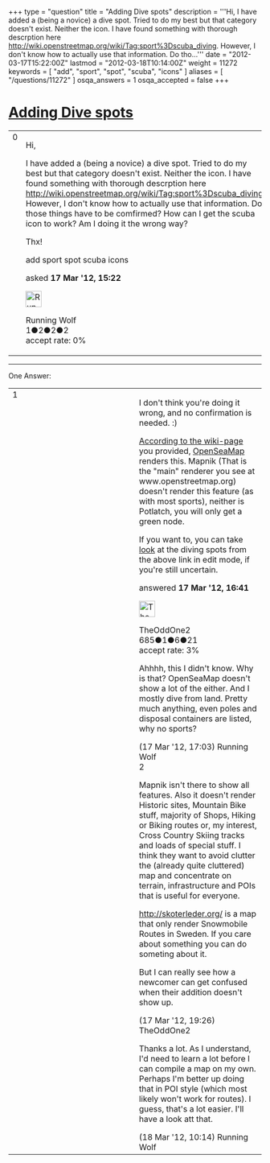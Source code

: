 +++
type = "question"
title = "Adding Dive spots"
description = '''Hi, I have added a (being a novice) a dive spot. Tried to do my best but that category doesn&#x27;t exist. Neither the icon. I have found something with thorough descrption here http://wiki.openstreetmap.org/wiki/Tag:sport%3Dscuba_diving. However, I don&#x27;t know how to actually use that information. Do tho...'''
date = "2012-03-17T15:22:00Z"
lastmod = "2012-03-18T10:14:00Z"
weight = 11272
keywords = [ "add", "sport", "spot", "scuba", "icons" ]
aliases = [ "/questions/11272" ]
osqa_answers = 1
osqa_accepted = false
+++

<div class="headNormal">

# [Adding Dive spots](/questions/11272/adding-dive-spots)

</div>

<div id="main-body">

<div id="askform">

<table id="question-table" style="width:100%;">
<colgroup>
<col style="width: 50%" />
<col style="width: 50%" />
</colgroup>
<tbody>
<tr>
<td style="width: 30px; vertical-align: top"><div class="vote-buttons">
<span id="post-11272-upvote" class="ajax-command post-vote up" rel="nofollow" title="I like this post (click again to cancel)"> </span>
<div id="post-11272-score" class="post-score" title="current number of votes">
0
</div>
<span id="post-11272-downvote" class="ajax-command post-vote down" rel="nofollow" title="I dont like this post (click again to cancel)"> </span> <span id="favorite-mark" class="ajax-command favorite-mark" rel="nofollow" title="mark/unmark this question as favorite (click again to cancel)"> </span>
<div id="favorite-count" class="favorite-count">
&#10;</div>
</div></td>
<td><div id="item-right">
<div class="question-body">
<p>Hi,</p>
<p>I have added a (being a novice) a dive spot. Tried to do my best but that category doesn't exist. Neither the icon. I have found something with thorough descrption here <a href="http://wiki.openstreetmap.org/wiki/Tag:sport%3Dscuba_diving.">http://wiki.openstreetmap.org/wiki/Tag:sport%3Dscuba_diving.</a> However, I don't know how to actually use that information. Do those things have to be comfirmed? How can I get the scuba icon to work? Am I doing it the wrong way?</p>
<p>Thx!</p>
</div>
<div id="question-tags" class="tags-container tags">
<span class="post-tag tag-link-add" rel="tag" title="see questions tagged &#39;add&#39;">add</span> <span class="post-tag tag-link-sport" rel="tag" title="see questions tagged &#39;sport&#39;">sport</span> <span class="post-tag tag-link-spot" rel="tag" title="see questions tagged &#39;spot&#39;">spot</span> <span class="post-tag tag-link-scuba" rel="tag" title="see questions tagged &#39;scuba&#39;">scuba</span> <span class="post-tag tag-link-icons" rel="tag" title="see questions tagged &#39;icons&#39;">icons</span>
</div>
<div id="question-controls" class="post-controls">
&#10;</div>
<div class="post-update-info-container">
<div class="post-update-info post-update-info-user">
<p>asked <strong>17 Mar '12, 15:22</strong></p>
<img src="https://secure.gravatar.com/avatar/243f31d522747beda2e463e8f68f2a0d?s=32&amp;d=identicon&amp;r=g" class="gravatar" width="32" height="32" alt="Running%20Wolf&#39;s gravatar image" />
<p><span>Running Wolf</span><br />
<span class="score" title="1 reputation points">1</span><span title="2 badges"><span class="badge1">●</span><span class="badgecount">2</span></span><span title="2 badges"><span class="silver">●</span><span class="badgecount">2</span></span><span title="2 badges"><span class="bronze">●</span><span class="badgecount">2</span></span><br />
<span class="accept_rate" title="Rate of the user&#39;s accepted answers">accept rate:</span> <span title="Running Wolf has no accepted answers">0%</span></p>
</div>
</div>
<div id="comments-container-11272" class="comments-container">
&#10;</div>
<div id="comment-tools-11272" class="comment-tools">
&#10;</div>
<div class="clear">
&#10;</div>
<div id="comment-11272-form-container" class="comment-form-container">
&#10;</div>
<div class="clear">
&#10;</div>
</div></td>
</tr>
</tbody>
</table>

------------------------------------------------------------------------

<div class="tabBar">

<span id="sort-top"></span>

<div class="headQuestions">

One Answer:

</div>

</div>

<span id="11276"></span>

<div id="answer-container-11276" class="answer">

<table style="width:100%;">
<colgroup>
<col style="width: 50%" />
<col style="width: 50%" />
</colgroup>
<tbody>
<tr>
<td style="width: 30px; vertical-align: top"><div class="vote-buttons">
<span id="post-11276-upvote" class="ajax-command post-vote up" rel="nofollow" title="I like this post (click again to cancel)"> </span>
<div id="post-11276-score" class="post-score" title="current number of votes">
1
</div>
<span id="post-11276-downvote" class="ajax-command post-vote down" rel="nofollow" title="I dont like this post (click again to cancel)"> </span>
</div></td>
<td><div class="item-right">
<div class="answer-body">
<p>I don't think you're doing it wrong, and no confirmation is needed. :)</p>
<p><a href="http://wiki.openstreetmap.org/wiki/Tag:sport%3Dscuba_diving#Rendering_on_OpenSeaMap">According to the wiki-page</a> you provided, <a href="http://map.openseamap.org/map/?zoom=14&amp;lat=12.05133&amp;lon=92.9811&amp;layers=B0TTTFFFTFFT">OpenSeaMap</a> renders this. Mapnik (That is the "main" renderer you see at www.openstreetmap.org) doesn't render this feature (as with most sports), neither is Potlatch, you will only get a green node.</p>
<p>If you want to, you can take <a href="http://www.openstreetmap.org/edit?lat=12.0513&amp;lon=92.9811&amp;zoom=14">look</a> at the diving spots from the above link in edit mode, if you're still uncertain.</p>
</div>
<div class="answer-controls post-controls">
&#10;</div>
<div class="post-update-info-container">
<div class="post-update-info post-update-info-user">
<p>answered <strong>17 Mar '12, 16:41</strong></p>
<img src="https://secure.gravatar.com/avatar/ec2962c6ef6aab7940982ed25f2ca544?s=32&amp;d=identicon&amp;r=g" class="gravatar" width="32" height="32" alt="TheOddOne2&#39;s gravatar image" />
<p><span>TheOddOne2</span><br />
<span class="score" title="685 reputation points">685</span><span title="1 badges"><span class="badge1">●</span><span class="badgecount">1</span></span><span title="6 badges"><span class="silver">●</span><span class="badgecount">6</span></span><span title="21 badges"><span class="bronze">●</span><span class="badgecount">21</span></span><br />
<span class="accept_rate" title="Rate of the user&#39;s accepted answers">accept rate:</span> <span title="TheOddOne2 has one accepted answer">3%</span></p>
</div>
</div>
<div id="comments-container-11276" class="comments-container">
<span id="11278"></span>
<div id="comment-11278" class="comment">
<div id="post-11278-score" class="comment-score">
&#10;</div>
<div class="comment-text">
<p>Ahhhh, this I didn't know. Why is that? OpenSeaMap doesn't show a lot of the either. And I mostly dive from land. Pretty much anything, even poles and disposal containers are listed, why no sports?</p>
</div>
<div id="comment-11278-info" class="comment-info">
<span class="comment-age">(17 Mar '12, 17:03)</span> <span class="comment-user userinfo">Running Wolf</span>
</div>
</div>
<span id="11281"></span>
<div id="comment-11281" class="comment">
<div id="post-11281-score" class="comment-score">
2
</div>
<div class="comment-text">
<p>Mapnik isn't there to show all features. Also it doesn't render Historic sites, Mountain Bike stuff, majority of Shops, Hiking or Biking routes or, my interest, Cross Country Skiing tracks and loads of special stuff. I think they want to avoid clutter the (already quite cluttered) map and concentrate on terrain, infrastructure and POIs that is useful for everyone.</p>
<p><a href="http://skoterleder.org/">http://skoterleder.org/</a> is a map that only render Snowmobile Routes in Sweden. If you care about something you can do someting about it.</p>
<p>But I can really see how a newcomer can get confused when their addition doesn't show up.</p>
</div>
<div id="comment-11281-info" class="comment-info">
<span class="comment-age">(17 Mar '12, 19:26)</span> <span class="comment-user userinfo">TheOddOne2</span>
</div>
</div>
<span id="11294"></span>
<div id="comment-11294" class="comment">
<div id="post-11294-score" class="comment-score">
&#10;</div>
<div class="comment-text">
<p>Thanks a lot. As I understand, I'd need to learn a lot before I can compile a map on my own. Perhaps I'm better up doing that in POI style (which most likely won't work for routes). I guess, that's a lot easier. I'll have a look att that.</p>
</div>
<div id="comment-11294-info" class="comment-info">
<span class="comment-age">(18 Mar '12, 10:14)</span> <span class="comment-user userinfo">Running Wolf</span>
</div>
</div>
</div>
<div id="comment-tools-11276" class="comment-tools">
&#10;</div>
<div class="clear">
&#10;</div>
<div id="comment-11276-form-container" class="comment-form-container">
&#10;</div>
<div class="clear">
&#10;</div>
</div></td>
</tr>
</tbody>
</table>

</div>

<div class="paginator-container-left">

</div>

</div>

</div>

